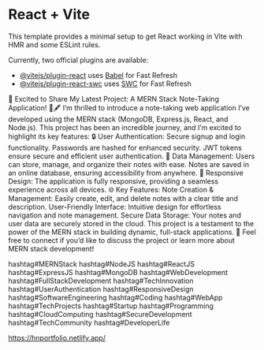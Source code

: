 # React + Vite

This template provides a minimal setup to get React working in Vite with HMR and some ESLint rules.

Currently, two official plugins are available:

- [@vitejs/plugin-react](https://github.com/vitejs/vite-plugin-react/blob/main/packages/plugin-react/README.md) uses [Babel](https://babeljs.io/) for Fast Refresh
- [@vitejs/plugin-react-swc](https://github.com/vitejs/vite-plugin-react-swc) uses [SWC](https://swc.rs/) for Fast Refresh

🚀 Excited to Share My Latest Project: A MERN Stack Note-Taking Application! 📒🖋️
I’m thrilled to introduce a note-taking web application I’ve developed using the MERN stack (MongoDB, Express.js, React, and Node.js). This project has been an incredible journey, and I’m excited to highlight its key features:
🔒 User Authentication:
Secure signup and login functionality.
Passwords are hashed for enhanced security.
JWT tokens ensure secure and efficient user authentication.
💾 Data Management:
Users can store, manage, and organize their notes with ease.
Notes are saved in an online database, ensuring accessibility from anywhere.
📱 Responsive Design:
The application is fully responsive, providing a seamless experience across all devices.
🌐 Key Features:
Note Creation & Management: Easily create, edit, and delete notes with a clear title and description.
User-Friendly Interface: Intuitive design for effortless navigation and note management.
Secure Data Storage: Your notes and user data are securely stored in the cloud.
This project is a testament to the power of the MERN stack in building dynamic, full-stack applications.
🔗 Feel free to connect if you’d like to discuss the project or learn more about MERN stack development!

hashtag#MERNStack hashtag#NodeJS hashtag#ReactJS hashtag#ExpressJS hashtag#MongoDB hashtag#WebDevelopment hashtag#FullStackDevelopment hashtag#TechInnovation hashtag#UserAuthentication hashtag#ResponsiveDesign hashtag#SoftwareEngineering
hashtag#Coding hashtag#WebApp hashtag#TechProjects hashtag#Startup hashtag#Programming hashtag#CloudComputing hashtag#SecureDevelopment hashtag#TechCommunity hashtag#DeveloperLife


https://hnportfolio.netlify.app/